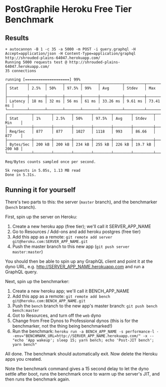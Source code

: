 # PostGraphile Heroku Free Tier Benchmark

## Results

```
+ autocannon -B 1 -c 35 -a 5000 -m POST -i query.graphql -H Accept=application/json -H Content-Type=application/graphql http://shrouded-plains-64047.herokuapp.com/
Running 5000 requests test @ http://shrouded-plains-64047.herokuapp.com/
35 connections

running [====================] 99%
┌─────────┬───────┬───────┬───────┬───────┬──────────┬─────────┬──────────┐
│ Stat    │ 2.5%  │ 50%   │ 97.5% │ 99%   │ Avg      │ Stdev   │ Max      │
├─────────┼───────┼───────┼───────┼───────┼──────────┼─────────┼──────────┤
│ Latency │ 18 ms │ 32 ms │ 56 ms │ 61 ms │ 33.26 ms │ 9.61 ms │ 73.41 ms │
└─────────┴───────┴───────┴───────┴───────┴──────────┴─────────┴──────────┘
┌───────────┬────────┬────────┬────────┬────────┬────────┬─────────┬────────┐
│ Stat      │ 1%     │ 2.5%   │ 50%    │ 97.5%  │ Avg    │ Stdev   │ Min    │
├───────────┼────────┼────────┼────────┼────────┼────────┼─────────┼────────┤
│ Req/Sec   │ 877    │ 877    │ 1027   │ 1118   │ 993    │ 86.66   │ 877    │
├───────────┼────────┼────────┼────────┼────────┼────────┼─────────┼────────┤
│ Bytes/Sec │ 200 kB │ 200 kB │ 234 kB │ 255 kB │ 226 kB │ 19.7 kB │ 200 kB │
└───────────┴────────┴────────┴────────┴────────┴────────┴─────────┴────────┘

Req/Bytes counts sampled once per second.

5k requests in 5.05s, 1.13 MB read
Done in 5.31s.
```

## Running it for yourself

There's two parts to this: the server (`master` branch), and the benchmarker (`bench` branch).

First, spin up the server on Heroku:

1. Create a new heroku app (free tier); we'll call it SERVER_APP_NAME
2. Go to Resources / Add-ons and add heroku postgres (free tier)
3. Add this app as a remote: `git remote add server git@heroku.com:SERVER_APP_NAME.git`
4. Push the master branch to this new app (`git push server master:master`)

You should then be able to spin up any GraphQL client and point it at the dyno URL, e.g. http://SERVER_APP_NAME.herokuapp.com and run a GraphQL query.

Next, spin up the benchmarker:

1. Create a new heroku app; we'll call it BENCH_APP_NAME
2. Add this app as a remote: `git remote add bench git@heroku.com:BENCH_APP_NAME.git`
3. Push the `bench` branch to the new app's master branch: `git push bench bench:master`
4. Got to Resources, and turn off the `web` dyno
5. Change from Free Dynos to Professional dynos (this is for the benchmarker, not the thing being benchmarked!)
6. Run the benchmark: `heroku run -a BENCH_APP_NAME -s performance-l --env="BENCHMARK_URL=http://SERVER_APP_NAME.herokuapp.com/" -x -- "echo 'App wakeup'; sleep 15; yarn bench; echo 'Post-JIT bench'; yarn bench"`

All done. The benchmark should automatically exit. Now delete the Heroku apps you created.

Note the benchmark command gives a 15 second delay to let the dyno settle after boot, runs the benchmark once to warm up the server's JIT, and then runs the benchmark again.
